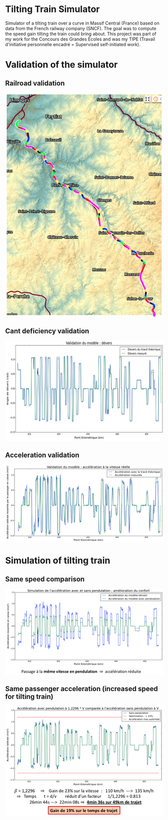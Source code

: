 # Tilting Train Simulator
Simulator of a tilting train over a curve in Massif Central (France) based on data from the French railway company (SNCF). The goal was to compute the speed gain tilting the train could bring about. This project was part of my work for the Concours des Grandes Écoles and was my TIPE (Travail d'initiative personnelle encadré = Supervised self-initiated work).

# Validation of the simulator
## Railroad validation
![](images/validation_trace.png)

## Cant deficiency validation
![](images/validation_devers.png)


## Acceleration validation
![](images/validation_acceleration.png)

# Simulation of tilting train
## Same speed comparison
![](images/simulation_same_speed.png)

## Same passenger acceleration (increased speed for tilting train)
![](images/simulation_increased_speed.png)
